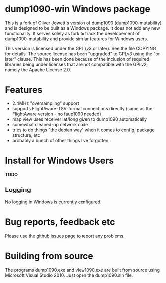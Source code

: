 # dump1090-win Windows package

This is a fork of Oliver Jowett's version of dump1090 (dump1090-mutability)
and is designed to be built as a Windows package. It does not
add any new functionality. It serves solely as fork to track the developement
of dump1090-mutability and provide similar features for Windows users.

This version is licensed under the GPL (v3 or later).
See the file COPYING for details.
The source license has been "upgraded" to GPLv3 using the "or later" clause.
This has been done because of the inclusion of required libraries being under
licenses that are not compatible with the GPLv2; namely the Apache License 2.0.

# Features

* 2.4MHz "oversampling" support
* supports FlightAware-TSV-format connections directly (same as the FlightAware version - no faup1090 needed)
* map view uses receiver lat/long given to dump1090 automatically
* somewhat cleaned-up network code
* tries to do things "the debian way" when it comes to config, package structure, etc
* probably a bunch of other things I've forgotten..

# Install for Windows Users

**TODO**

## Logging

No logging in Windows is currently configured.

# Bug reports, feedback etc

Please use the [github issues page](https://github.com/tpainter/dump1090_win/issues) to report any problems.

# Building from source

The programs dump1090.exe and view1090.exe are built from source using Microsoft Visual Studio 2010. Just open
the dump1090.sln file.

